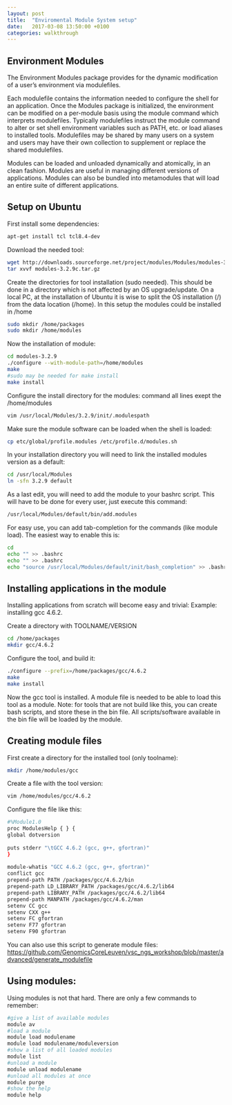 ```yaml
---
layout: post
title:  "Enviromental Module System setup"
date:   2017-03-08 13:50:00 +0100
categories: walkthrough
---
```


## Environment Modules

The Environment Modules package provides for the dynamic modification of a user’s environment via modulefiles.

Each modulefile contains the information needed to configure the shell for an application. Once the Modules package is initialized, the environment can be modified on a per-module basis using the module command which interprets modulefiles. Typically modulefiles instruct the module command to alter or set shell environment variables such as PATH, etc. or load aliases to installed tools. Modulefiles may be shared by many users on a system and users may have their own collection to supplement or replace the shared modulefiles.

Modules can be loaded and unloaded dynamically and atomically, in an clean fashion. Modules are useful in managing different versions of applications. Modules can also be bundled into metamodules that will load an entire suite of different applications.

## Setup on Ubuntu

First install some dependencies:
```bash
apt-get install tcl tcl8.4-dev
```

Download the needed tool:
```bash
wget http://downloads.sourceforge.net/project/modules/Modules/modules-3.2.9/modules-3.2.9c.tar.gz
tar xvvf modules-3.2.9c.tar.gz
```

Create the directories for tool installation (sudo needed). This should be done in a directory which is not affected by an OS upgrade/update. 
On a local PC, at the installation of Ubuntu it is wise to split the OS installation (/) from the data location (/home). In this setup the modules could be installed in /home
```bash
sudo mkdir /home/packages
sudo mkdir /home/modules
```
Now the installation of module:
```bash
cd modules-3.2.9
./configure --with-module-path=/home/modules
make
#sudo may be needed for make install
make install
```

Configure the install directory for the modules: command all lines exept the /home/modules
```bash
vim /usr/local/Modules/3.2.9/init/.modulespath
```

Make sure the module software can be loaded when the shell is loaded:
```bash
cp etc/global/profile.modules /etc/profile.d/modules.sh
```

In your installation directory you will need to link the installed modules version as a default:
```bash
cd /usr/local/Modules
ln -sfn 3.2.9 default
```

As a last edit, you will need to add the module to your bashrc script. This will have to be done for every user, just execute this command:
```bash
/usr/local/Modules/default/bin/add.modules
```

For easy use, you can add tab-completion for the commands (like module load). The easiest way to enable this is:
```bash
cd 
echo "" >> .bashrc
echo "" >> .bashrc
echo "source /usr/local/Modules/default/init/bash_completion" >> .bashrc
```


## Installing applications in the module

Installing applications from scratch will become easy and trivial:
Example: installing gcc 4.6.2.

Create a directory with TOOLNAME/VERSION
```bash
cd /home/packages
mkdir gcc/4.6.2
```

Configure the tool, and build it:
```bash
./configure --prefix=/home/packages/gcc/4.6.2
make
make install
```
Now the gcc tool is installed. A module file is needed to be able to load this tool as a module.
Note: for tools that are not build like this, you can create bash scripts, and store these in the bin file. All scripts/software available in the bin file will be loaded by the module.

## Creating module files

First create a directory for the installed tool (only toolname):
```bash
mkdir /home/modules/gcc
```

Create a file with the tool version:
```bash
vim /home/modules/gcc/4.6.2
```

Configure the file like this:
```bash
#%Module1.0
proc ModulesHelp { } {
global dotversion
 
puts stderr "\tGCC 4.6.2 (gcc, g++, gfortran)"
}
 
module-whatis "GCC 4.6.2 (gcc, g++, gfortran)"
conflict gcc
prepend-path PATH /packages/gcc/4.6.2/bin
prepend-path LD_LIBRARY_PATH /packages/gcc/4.6.2/lib64
prepend-path LIBRARY_PATH /packages/gcc/4.6.2/lib64
prepend-path MANPATH /packages/gcc/4.6.2/man
setenv CC gcc
setenv CXX g++
setenv FC gfortran
setenv F77 gfortran
setenv F90 gfortran
```
You can also use this script to generate module files: https://github.com/GenomicsCoreLeuven/vsc_ngs_workshop/blob/master/advanced/generate_modulefile

## Using modules:

Using modules is not that hard. There are only a few commands to remember:

```bash
#give a list of available modules
module av
#load a module
module load modulename
module load modulename/moduleversion
#show a list of all loaded modules
module list
#unload a module
module unload modulename
#unload all modules at once
module purge
#show the help
module help
```


